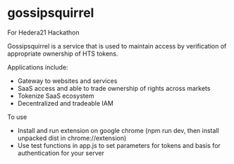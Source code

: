 # gossipsquirrel

For Hedera21 Hackathon

Gossipsquirrel is a service that is used to maintain access by verification of appropriate ownership of HTS tokens. 

Applications include:
- Gateway to websites and services
- SaaS access and able to trade ownership of rights across markets
- Tokenize SaaS ecosystem
- Decentralized and tradeable IAM

To use
- Install and run extension on google chrome (npm run dev, then install unpacked dist in chrome://extension)
- Use test functions in app.js to set parameters for tokens and basis for authentication for your server

